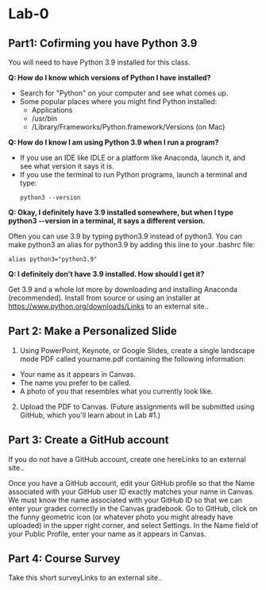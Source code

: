 # Lab-0

## Part1: Cofirming you have Python 3.9

You will need to have Python 3.9 installed for this class.

**Q: How do I know which versions of Python I have installed?** 
  - Search for "Python" on your computer and see what comes up.
  - Some popular places where you might find Python installed:
    - Applications
    - /usr/bin
    - /Library/Frameworks/Python.framework/Versions (on Mac)

**Q: How do I know I am using Python 3.9 when I run a program?**
  - If you use an IDE like IDLE or a platform like Anaconda, launch it, and see what version it says it is.
  - If you use the terminal to run Python programs, launch a terminal and type:
    ```
    python3 --version
    ```
    
**Q: Okay, I definitely have 3.9 installed somewhere, but when I type python3 --version in a terminal, it says a different version.**

Often you can use 3.9 by typing python3.9 instead of python3. You can make python3 an alias for python3.9 by adding this line to your .bashrc file:
  ```
  alias python3="python3.9"
  ```
  
**Q:  I definitely don't have 3.9 installed. How should I get it?**

Get 3.9 and a whole lot more by downloading and installing Anaconda (recommended).
Install from source or using an installer at https://www.python.org/downloads/Links to an external site..

## Part 2: Make a Personalized Slide
1. Using PowerPoint, Keynote, or Google Slides, create a single landscape mode PDF called yourname.pdf containing the following information:

  - Your name as it appears in Canvas.
  - The name you prefer to be called.
  - A photo of you that resembles what you currently look like. 
  
2. Upload the PDF to Canvas. (Future assignments will be submitted using GitHub, which you'll learn about in Lab #1.) 

## Part 3: Create a GitHub account
If you do not have a GitHub account, create one hereLinks to an external site..

Once you have a GitHub account, edit your GitHub profile so that the Name associated with your GitHub user ID exactly matches your name in Canvas. We must know the name associated with your GitHub ID so that we can enter your grades correctly in the Canvas gradebook. Go to GitHub, click on the funny geometric icon (or whatever photo you might already have uploaded) in the upper right corner, and select Settings. In the Name field of your Public Profile, enter your name as it appears in Canvas.

## Part 4: Course Survey

Take this short surveyLinks to an external site..
